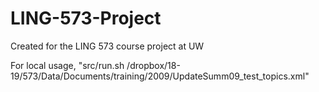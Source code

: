 # LING-573-Project
Created for the LING 573 course project at UW

For local usage, "src/run.sh /dropbox/18-19/573/Data/Documents/training/2009/UpdateSumm09\_test\_topics.xml"
